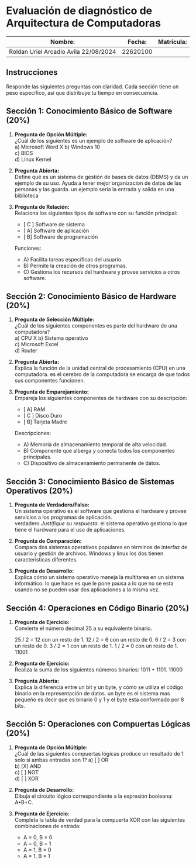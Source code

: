 # Evaluación de diagnóstico de Arquitectura de Computadoras

| Nombre:                   | Fecha:     | Matrícula:|
|---------------------------|------------|-----------|
|Roldan Uriel Arcadio Avila   22/08/2024 |22620100  |           

## Instrucciones

Responde las siguientes preguntas con claridad. Cada sección tiene un peso específico, así que distribuye tu tiempo en consecuencia.

## Sección 1: Conocimiento Básico de Software (20%)

1. **Pregunta de Opción Múltiple:**  
   ¿Cuál de los siguientes es un ejemplo de software de aplicación?  
   a) Microsoft Word  X
   b) Windows 10  
   c) BIOS  
   d) Linux Kernel

2. **Pregunta Abierta:**  
   Define qué es un sistema de gestión de bases de datos (DBMS) y da un ejemplo de su uso.
   Ayuda a tener mejor organizacion de datos de las personas y las guarda.
   un ejemplo seria la entrada y salida en una biblioteca 

4. **Pregunta de Relación:**  
   Relaciona los siguientes tipos de software con su función principal:
   - [ C ] Software de sistema
   - [ A] Software de aplicación
   - [ B] Software de programación

   Funciones:
   - A) Facilita tareas específicas del usuario.
   - B) Permite la creación de otros programas.
   - C) Gestiona los recursos del hardware y provee servicios a otros software.

## Sección 2: Conocimiento Básico de Hardware (20%)

1. **Pregunta de Selección Múltiple:**  
   ¿Cuál de los siguientes componentes es parte del hardware de una computadora?  
   a) CPU  X
   b) Sistema operativo  
   c) Microsoft Excel  
   d) Router

2. **Pregunta Abierta:**  
   Explica la función de la unidad central de procesamiento (CPU) en una computadora.
   es el cerebro de la computadora se encarga de que todos sus componentes funcionen.
    
4. **Pregunta de Emparejamiento:**  
   Empareja los siguientes componentes de hardware con su descripción:
   - [ A] RAM
   - [ C ] Disco Duro
   - [ B] Tarjeta Madre

   Descripciones:
   - A) Memoria de almacenamiento temporal de alta velocidad.
   - B) Componente que alberga y conecta todos los componentes principales.
   - C) Dispositivo de almacenamiento permanente de datos.

## Sección 3: Conocimiento Básico de Sistemas Operativos (20%)

1. **Pregunta de Verdadero/Falso:**  
   Un sistema operativo es el software que gestiona el hardware y provee servicios a los programas de aplicación.  
verdadero
   *Justifique su respuesta*.
el sistema operativo gestiona lo que tiene el hardware para el uso de aplicaciones.

3. **Pregunta de Comparación:**  
   Compara dos sistemas operativos populares en términos de interfaz de usuario y gestión de archivos.
Windows y linux los dos tienen caracteristicas diferentes.

5. **Pregunta de Desarrollo:**  
   Explica cómo un sistema operativo maneja la multitarea en un sistema informático.
lo que hace es que le pone pausa a lo que no se esta usando no se pueden usar dos aplicaciones a la misma vez.

## Sección 4: Operaciones en Código Binario (20%)

1. **Pregunta de Ejercicio:**  
   Convierte el número decimal 25 a su equivalente binario.

   25 / 2 = 12 con un resto de 1.
   12 / 2 = 6 con un resto de 0.
   6 / 2 = 3 con un resto de 0.
   3 / 2 = 1 con un resto de 1.
   1 / 2 = 0 con un resto de 1.
     11001
3. **Pregunta de Ejercicio:**  
   Realiza la suma de los siguientes números binarios: 1011 + 1101.
11000
   
4. **Pregunta Abierta:**  
   Explica la diferencia entre un bit y un byte, y cómo se utiliza el código binario en la representación de datos.
un byte es el sistema mas pequeño es decir que es binario 0 y 1 y el byte esta conformado por 8 bits.

## Sección 5: Operaciones con Compuertas Lógicas (20%)

1. **Pregunta de Opción Múltiple:**  
   ¿Cuál de las siguientes compuertas lógicas produce un resultado de 1 solo si ambas entradas son 1?
   a) [ ] OR  
   b) [X] AND  
   c) [ ] NOT  
   d) [ ] XOR

2. **Pregunta de Desarrollo:**  
   Dibuja el circuito lógico correspondiente a la expresión booleana: A•B+C.
   

4. **Pregunta de Ejercicio:**  
   Completa la tabla de verdad para la compuerta XOR con las siguientes combinaciones de entrada:
   - A = 0, B = 0
   - A = 0, B = 1
   - A = 1, B = 0
   - A = 1, B = 1
